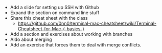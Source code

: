 
- Add a slide for setting up SSH with Github
- Expand the section on command line stuff
- Share this cheat sheet with the class
  - https://github.com/0nn0/terminal-mac-cheatsheet/wiki/Terminal-Cheatsheet-for-Mac-(-basics-)
- Add a section and exercises about working with branches
- Aldo about merging
- Add an exercise that forces them to deal with merge conflicts.

